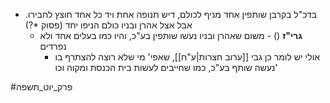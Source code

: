 * בדכ"ל בקרבן שותפין אחד מניף לכולם, דיש תנופה אחת ויד כל אחד חוצץ לחבירו. אבל אצל אהרן ובניו כולם הניפו יחד (פסוק \*?)
	* **גרי"ז** () - משום שאהרן ובניו נעשו שותפין בע"כ, והיו כמו בעלים אחד ולא נפרדים
		* אולי יש לומר כן גבי [[ערוב חצרות|ע"ח]], שאפי' מי שלא רוצה להצתרף בו נעשה שותף בע"כ, כמו שחייבים לעשות בית הכנסת ומקוה וכו'

#פרק_יוט_תשפה 
